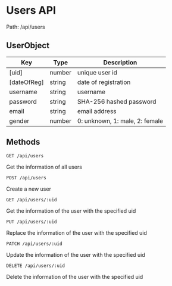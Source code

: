 # Users API
Path: /api/users

## UserObject
Key        |Type  |Description
-----------|------|------------------------------
[uid]      |number|unique user id
[dateOfReg]|string|date of registration
username   |string|username
password   |string|SHA-256 hashed password
email      |string|email address
gender     |number|0: unknown, 1: male, 2: female

## Methods
`GET /api/users`

Get the information of all users

`POST /api/users`

Create a new user

`GET /api/users/:uid`

Get the information of the user with the specified uid

`PUT /api/users/:uid`

Replace the information of the user with the specified uid

`PATCH /api/users/:uid`

Update the information of the user with the specified uid

`DELETE /api/users/:uid`

Delete the information of the user with the specified uid
